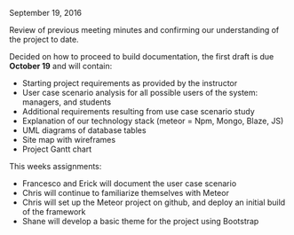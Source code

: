 September 19, 2016

Review of previous meeting minutes and confirming our understanding of the project to date.

Decided on how to proceed to build documentation, the first draft is due **October 19** and will contain:

- Starting project requirements as provided by the instructor
- User case scenario analysis for all possible users of the system: managers, and students
- Additional requirements resulting from use case scenario study
- Explanation of our technology stack (meteor = Npm, Mongo, Blaze, JS)
- UML diagrams of database tables
- Site map with wireframes
- Project Gantt chart

This weeks assignments:
- Francesco and Erick will document the user case scenario
- Chris will continue to familiarize themselves with Meteor
- Chris will set up the Meteor project on github, and deploy an initial build of the framework
- Shane will develop a basic theme for the project using Bootstrap
